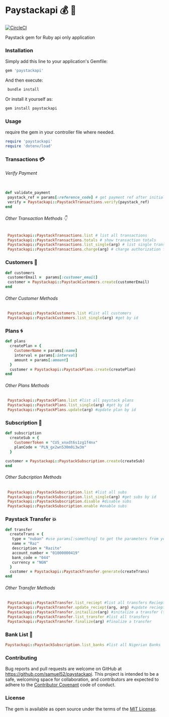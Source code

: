 # Paystackapi :moneybag: :money_with_wings:
[![CircleCI](https://circleci.com/gh/samuel52/PaystackRubyApi.svg?style=svg)](https://circleci.com/gh/samuel52/PaystackRubyApi)

Paystack gem for Ruby api only application
### Installation

Simply add this line to your application's Gemfile:

```ruby
gem 'paystackapi'
```

And then execute:
```ruby
 bundle install
```

Or install it yourself as:
```ruby
gem install paystackapi
```

### Usage

require the gem in your controller file where needed.

```ruby
require 'paystackapi'
require 'dotenv/load'
```

###  Transactions :credit_card:
###### Verify Payment 

```ruby

def validate_payment
 paystack_ref = params[:reference_code] # get payment ref after initializing payment from the frontend
 verify = Paystackapi::PaystackTransactions.verify(paystack_ref)
end
```
###### Other Transaction Methods :point_down:

```ruby
 Paystackapi::PaystackTransactions.list # list all transactions
 Paystackapi::PaystackTransactions.totals # show transaction totals
 Paystackapi::PaystackTransactions.list_single(arg) # list single transaction
 Paystackapi::PaystackTransactions.charge(arg) # charge authorization from card
```
### Customers :two_men_holding_hands:

```ruby
def customers
 customerEmail =  params[:customer_email]
 customer = Paystackapi::PaystackCustomers.create(customerEmail)
end
```
###### Other Customer Methods

```ruby
 Paystackapi::PaystackCustomers.list #list all customers
 Paystackapi::PaystackCustomers.list_single(arg) #get by id
```
### Plans :cyclone:

```ruby
def plans
  createPlan = {
	CustomerName = params[:name]
	interval = params[:interval]
	amount = params[:amount]
  }
  customer = Paystackapi::PaystackPlans.create(createPlan)
end
```
###### Other Plans Methods

```ruby
 Paystackapi::PaystackPlans.list #list all paystack plans
 Paystackapi::PaystackPlans.list_single(arg) #get by id
 Paystackapi::PaystackPlans.update(arg) #update plan by id
 ```
### Subscription :electric_plug:
```ruby
def subscription
  createSub = {
	CustomerToken = "CUS_xnxdt6s1zg1f4nx"
	planCode = "PLN_gx2wn530m0i3w3m"
  }

customer = Paystackapi::PaystackSubscription.create(createSub)
end
```
###### Other Subcription Methods

```ruby
 Paystackapi::PaystackSubscription.list #list all subs
 Paystackapi::PaystackSubscription.list_single(arg) #get subs by id
 Paystackapi::PaystackSubscription.disable #disable subs
 Paystackapi::PaystackSubscription.enable #enable subs
 ```
### Paystack Transfer :boom:
```ruby
def transfer
  createTrans = {
   type = "nuban" #use params[:something] to get the parameters from your endpoint
   name = "Raz"
   description = "Razite"
   account_number = "01000000419"
   bank_code = "044"
   currency = "NGN"
  }
  customer = Paystackapi::PaystackTransfer.generate(createTrans)
end
```
###### Other Transfer Methods

```ruby
 Paystackapi::PaystackTransfer.list_reciept #list all transfers Reciept
 Paystackapi::PaystackTransfer.update_reciept(arg, arg) #update reciept 
 Paystackapi::PaystackTransfer.initailize(arg) #initalize a transfer (triggers an otp here)
 Paystackapi::PaystackTransfer.list_transfer #list all transfers
 Paystackapi::PaystackTransfer.finalize(arg) #finalize a transfer

 ```
### Bank List :bank:
```ruby
Paystackapi::PaystackSubscription.list_banks #list all Nigerian Banks
```

### Contributing

Bug reports and pull requests are welcome on GitHub at https://github.com/samuel52/paystackapi. This project is intended to be a safe, welcoming space for collaboration, and contributors are expected to adhere to the [Contributor Covenant](http://contributor-covenant.org) code of conduct.

### License

The gem is available as open source under the terms of the [MIT License](https://opensource.org/licenses/MIT).




